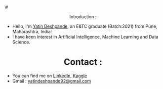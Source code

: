 #<center>Introduction :</center>
- Hello, I'm [Yatin Deshpande](@socksparadox), an E&TC graduate (Batch:2021) from Pune, Maharashtra, India!
- I have keen interest in Artificial Intelligence, Machine Learning and Data Science.

# <center>Contact :</center>
- You can find me on [LinkedIn](https://www.linkedin.com/in/yatin-deshpande/), [Kaggle](https://www.kaggle.com/yatindeshpande)
- Gmail : yatindeshpande92@gmail.com


<!--
**socksparadox/socksparadox** is a ✨ _special_ ✨ repository because its `README.md` (this file) appears on your GitHub profile.

Here are some ideas to get you started:

- 🔭 I’m currently working on ...
- 🌱 I’m currently learning ...
- 👯 I’m looking to collaborate on ...
- 🤔 I’m looking for help with ...
- 💬 Ask me about ...
- 📫 How to reach me: ...
- 😄 Pronouns: ...
- ⚡ Fun fact: ...
-->
